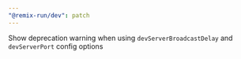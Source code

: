 ```yaml
---
"@remix-run/dev": patch
---
```


Show deprecation warning when using `devServerBroadcastDelay` and `devServerPort` config options
